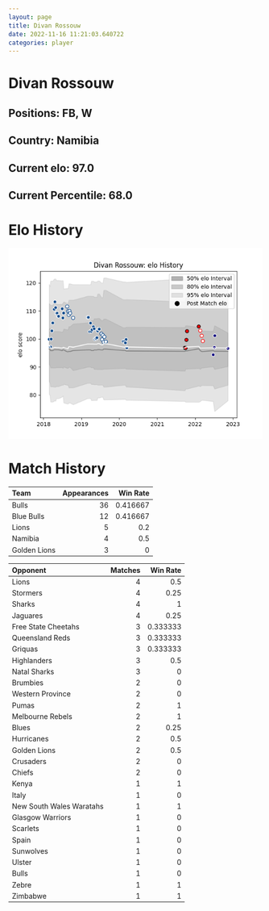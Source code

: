 ```yaml
---  
layout: page  
title: Divan Rossouw  
date: 2022-11-16 11:21:03.640722  
categories: player  
---
```

# Divan Rossouw

## Positions: FB, W

## Country: Namibia

## Current elo: 97.0

## Current Percentile: 68.0

# Elo History


![elo history](history_DivanRossouw.png)
# Match History


| Team         |   Appearances |   Win Rate |
|:-------------|--------------:|-----------:|
| Bulls        |            36 |   0.416667 |
| Blue Bulls   |            12 |   0.416667 |
| Lions        |             5 |   0.2      |
| Namibia      |             4 |   0.5      |
| Golden Lions |             3 |   0        |

| Opponent                 |   Matches |   Win Rate |
|:-------------------------|----------:|-----------:|
| Lions                    |         4 |   0.5      |
| Stormers                 |         4 |   0.25     |
| Sharks                   |         4 |   1        |
| Jaguares                 |         4 |   0.25     |
| Free State Cheetahs      |         3 |   0.333333 |
| Queensland Reds          |         3 |   0.333333 |
| Griquas                  |         3 |   0.333333 |
| Highlanders              |         3 |   0.5      |
| Natal Sharks             |         3 |   0        |
| Brumbies                 |         2 |   0        |
| Western Province         |         2 |   0        |
| Pumas                    |         2 |   1        |
| Melbourne Rebels         |         2 |   1        |
| Blues                    |         2 |   0.25     |
| Hurricanes               |         2 |   0.5      |
| Golden Lions             |         2 |   0.5      |
| Crusaders                |         2 |   0        |
| Chiefs                   |         2 |   0        |
| Kenya                    |         1 |   1        |
| Italy                    |         1 |   0        |
| New South Wales Waratahs |         1 |   1        |
| Glasgow Warriors         |         1 |   0        |
| Scarlets                 |         1 |   0        |
| Spain                    |         1 |   0        |
| Sunwolves                |         1 |   0        |
| Ulster                   |         1 |   0        |
| Bulls                    |         1 |   0        |
| Zebre                    |         1 |   1        |
| Zimbabwe                 |         1 |   1        |